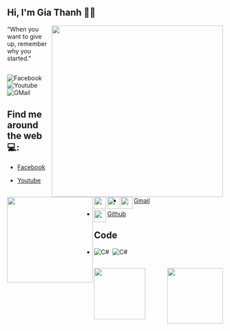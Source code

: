 ## Hi, I'm Gia Thanh 👋🏾

<img align="right" width="400px" src="https://github.com/giathanh2512/giathanh2512/blob/main/Photos/GT/GT2%20(2).PNG?raw=true"></a>
  "When you want to give up, remember why you started." 
##
![Facebook](https://img.shields.io/badge/-congnghethongtingt-1199F6?style=flat-square&amp;labelColor=1199F6&amp;logo=facebook&amp;logoColor=white&amp;link=https://www.facebook.com/congnghethongtingt) ![Youtube](https://img.shields.io/badge/-LUUGIATHANH-F44747?style=flat-square&amp;labelColor=F44747&amp;logo=youtube&amp;logoColor=white&amp;link=https://www.youtube.com/channel/UCa52u55QtvEZuhcv1JFidFA) ![GMail](https://img.shields.io/badge/-luugiathanh25@gmail.com-B44D3F?style=flat-square&amp;labelColor=B44D3F&amp;logo=gmail&amp;logoColor=white&amp;link=https://mail.google.com/mail/u/0/) 
      
      
## Find me around the web 💻: <a href="https://github.com/giathanh2512"><img align="left" width="200" height="200" src="https://github.com/giathanh2512/giathanh2512/blob/main/Photos/GT/GT.gif?raw=true"></a>

- <a href="https://www.facebook.com/congnghethongtingt"><img align="left" width="28" height="28" 
src="https://github.com/giathanh2512/giathanh2512/blob/main/Photos/facebook_36px.png?raw=true">Facebook</a>

- <a href="https://www.youtube.com/channel/UCa52u55QtvEZuhcv1JFidFA"><img align="left" width="28" height="28" src="https://github.com/giathanh2512/giathanh2512/blob/main/Photos/YouTube_36px.png?raw=true">Youtube</a>

- <a href="https://mail.google.com/mail/u/0/"><img align="left" width="28" height="28" 
src="https://github.com/giathanh2512/giathanh2512/blob/main/Photos/gmail_36px.png">Gmail</a>

- <a href="https://github.com/giathanh2512"><img align="left" width="28" height="28" 
src="https://github.com/giathanh2512/giathanh2512/blob/main/Photos/githubwhiteb_36px.png">Github</a>


##
## Code
- ![C#](https://img.shields.io/badge/-blue?logo=csharp&amp;style=social)&nbsp;&nbsp;![C#](https://img.shields.io/badge/-blue?logo=cplusplus&amp;style=social)&nbsp;&nbsp;

## 
<img height="120" src="https://github-readme-stats.vercel.app/api/top-langs/?username=giathanh2512&hide=TeX&layout=compact" align="left"><img height="130" src="https://github-readme-stats.vercel.app/api?username=giathanh2512&show_icons=true&hide_border=true&&count_private=true&include_all_commits=true" align="right" />
